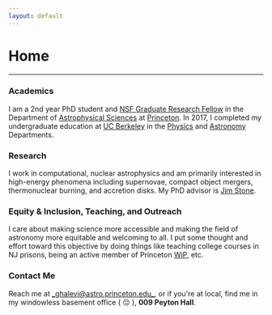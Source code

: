 ```yaml
---
layout: default
---
```

# Home
---

### Academics
I am a 2nd year PhD student and [NSF Graduate Research Fellow](https://www.nsfgrfp.org/) in the Department of [Astrophysical Sciences](https://web.astro.princeton.edu) at [Princeton](http://princeton.edu). In 2017, I completed my undergraduate education at [UC Berkeley](http://berkeley.edu) in the [Physics](http://physics.berkeley.edu) and [Astronomy](https://astro.berkeley.edu) Departments.

### Research
I work in computational, nuclear astrophysics and am primarily interested in high-energy phenomena including supernovae, compact object mergers, thermonuclear burning, and accretion disks. My PhD advisor is [Jim Stone](https://www.astro.princeton.edu/~jstone/). 

### Equity & Inclusion, Teaching, and Outreach
I care about making science more accessible and making the field of astronomy more equitable and welcoming to all. I put some thought and effort toward this objective by doing things like teaching college courses in NJ prisons, being an active member of Princeton [WiP](https://wip.princeton.edu/), etc.

### Contact Me
Reach me at [_ghalevi@astro.princeton.edu_](mailto:ghalevi@astro.princeton.edu), or if you're at local, find me in my windowless basement office ( :pensive: ), **009 Peyton Hall**.
